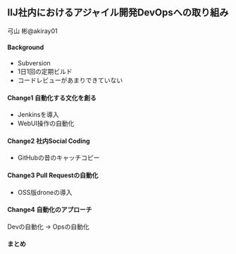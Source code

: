 IIJ社内におけるアジャイル開発DevOpsへの取り組み
----

弓山 彬@akiray01

#### Background
* Subversion
* 1日1回の定期ビルド
* コードレビューがあまりできていない

#### Change1 自動化する文化を創る
* Jenkinsを導入
 * WebUI操作の自動化

#### Change2 社内Social Coding
* GitHubの昔のキャッチコピー

#### Change3 Pull Requestの自動化
* OSS版droneの導入

#### Change4 自動化のアプローチ
Devの自動化 -> Opsの自動化

#### まとめ
